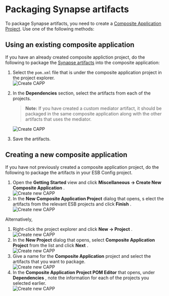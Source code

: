 # Packaging Synapse artifacts

To package Synapse artifacts, you need to create a [Composite Application Project](../../../develop/creating-projects/#composite-application-project).
Use one of the following methods:

## Using an existing composite application

If you have an already created composite appliction project, do the following to package the [Synapse artifacts](creating-artifacts/creating-an-api.md) into the composite application:

1.  Select the `pom.xml` file that is under the composite application project in the project explorer.  
    ![Create CAPP](../../assets/img/create_project/capp_proj_explorer.png)
2.  In the **Dependencies** section, select the artifacts from each of
    the projects.

    > **Note:** If you have created a custom mediator artifact, it should be packaged in the same composite application along with the other artifacts that uses the mediator.
    
    ![Create CAPP](../../assets/img/create_project/capp_dependencies.png)

3.  Save the artifacts.

## Creating a new composite application

If you have not previously created a composite application project, do the following to package the artifacts in your ESB Config project.

1.  Open the **Getting Started** view and click **Miscellaneous → Create
    New Composite Application** .  
    ![Create new CAPP](../../assets/img/create_project/create_new_capp.png) 
2.  In the **New Composite Application Project** dialog that opens, s
    elect the artifacts from the relevant ESB projects and click
    **Finish** .  
    ![Create new CAPP](../../assets/img/create_project/create_new_capp_dialog.png)

Alternatively,

1.  Right-click the project explorer and click **New -> Project** .  
    ![Create new CAPP](../../assets/img/create_project/create_new_project_capp.png)
2.  In the **New Project** dialog that opens, select **Composite
    Application Project** from the list and click **Next** .  
    ![Create new CAPP](../../assets/img/create_project/create_new_project_capp_dialog.png)
3.  Give a name for the **Composite Application** project and select the
    artifacts that you want to package.  
    ![Create new CAPP](../../assets/img/create_project/create_new_project_capp_select_dependencies.png)
4.  In the **Composite Application Project POM Editor** that opens,
    under **Dependencies** , note the information for each of the
    projects you selected earlier.  
    ![Create new CAPP](../../assets/img/create_project/create_new_project_capp_dependencies_view.png)

